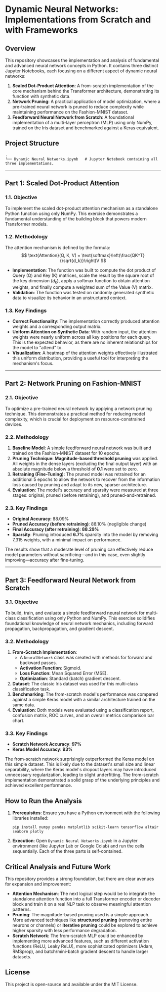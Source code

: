 # Dynamic Neural Networks: Implementations from Scratch and with Frameworks

## Overview

This repository showcases the implementation and analysis of fundamental and advanced neural network concepts in Python. It contains three distinct Jupyter Notebooks, each focusing on a different aspect of dynamic neural networks:

1.  **Scaled Dot-Product Attention**: A from-scratch implementation of the core mechanism behind the Transformer architecture, demonstrating its function with synthetic data.
2.  **Network Pruning**: A practical application of model optimization, where a pre-trained neural network is pruned to reduce complexity while maintaining performance on the Fashion-MNIST dataset.
3.  **Feedforward Neural Network from Scratch**: A foundational implementation of a multi-layer perceptron (MLP) using only NumPy, trained on the Iris dataset and benchmarked against a Keras equivalent.

## Project Structure

```
.
└── Dynamic Neural Networks.ipynb   # Jupyter Notebook containing all three implementations.
```
---

## Part 1: Scaled Dot-Product Attention

### 1.1. Objective

To implement the scaled dot-product attention mechanism as a standalone Python function using only NumPy. This exercise demonstrates a fundamental understanding of the building block that powers modern Transformer models.

### 1.2. Methodology

The attention mechanism is defined by the formula:
$$ \text{Attention}(Q, K, V) = \text{softmax}\left(\frac{QK^T}{\sqrt{d_k}}\right)V $$
- **Implementation**: The function was built to compute the dot product of Query (Q) and Key (K) matrices, scale the result by the square root of the key dimension ($d_k$), apply a softmax function to obtain attention weights, and finally compute a weighted sum of the Value (V) matrix.
- **Validation**: The function was tested on randomly generated synthetic data to visualize its behavior in an unstructured context.

### 1.3. Key Findings

- **Correct Functionality**: The implementation correctly produced attention weights and a corresponding output matrix.
- **Uniform Attention on Synthetic Data**: With random input, the attention weights were nearly uniform across all key positions for each query. This is the expected behavior, as there are no inherent relationships for the model to "attend" to.
- **Visualization**: A heatmap of the attention weights effectively illustrated this uniform distribution, providing a useful tool for interpreting the mechanism's focus.

---

## Part 2: Network Pruning on Fashion-MNIST

### 2.1. Objective

To optimize a pre-trained neural network by applying a network pruning technique. This demonstrates a practical method for reducing model complexity, which is crucial for deployment on resource-constrained devices.

### 2.2. Methodology

1.  **Baseline Model**: A simple feedforward neural network was built and trained on the Fashion-MNIST dataset for 10 epochs.
2.  **Pruning Technique**: **Magnitude-based threshold pruning** was applied. All weights in the dense layers (excluding the final output layer) with an absolute magnitude below a threshold of **0.1** were set to zero.
3.  **Retraining (Fine-Tuning)**: The pruned model was retrained for an additional 5 epochs to allow the network to recover from the information loss caused by pruning and adapt to its new, sparser architecture.
4.  **Evaluation**: The model's accuracy and sparsity were measured at three stages: original, pruned (before retraining), and pruned-and-retrained.

### 2.3. Key Findings

- **Original Accuracy**: 88.09%
- **Pruned Accuracy (before retraining)**: 88.10% (negligible change)
- **Final Accuracy (after retraining)**: **88.29%**
- **Sparsity**: Pruning introduced **6.7%** sparsity into the model by removing 7,315 weights, with a minimal impact on performance.

The results show that a moderate level of pruning can effectively reduce model parameters without sacrificing—and in this case, even slightly improving—accuracy after fine-tuning.

---

## Part 3: Feedforward Neural Network from Scratch

### 3.1. Objective

To build, train, and evaluate a simple feedforward neural network for multi-class classification using only Python and NumPy. This exercise solidifies foundational knowledge of neural network mechanics, including forward propagation, backpropagation, and gradient descent.

### 3.2. Methodology

1.  **From-Scratch Implementation**:
    - A `NeuralNetwork` class was created with methods for forward and backward passes.
    - **Activation Function**: Sigmoid.
    - **Loss Function**: Mean Squared Error (MSE).
    - **Optimization**: Standard (batch) gradient descent.
2.  **Dataset**: The classic Iris dataset was used for this multi-class classification task.
3.  **Benchmarking**: The from-scratch model's performance was compared against a simple Keras model with a similar architecture trained on the same data.
4.  **Evaluation**: Both models were evaluated using a classification report, confusion matrix, ROC curves, and an overall metrics comparison bar chart.

### 3.3. Key Findings

- **Scratch Network Accuracy**: **97%**
- **Keras Model Accuracy**: **93%**

The from-scratch network surprisingly outperformed the Keras model on this simple dataset. This is likely due to the dataset's small size and linear separability, where the Keras model's dropout layers may have introduced unnecessary regularization, leading to slight underfitting. The from-scratch implementation demonstrated a solid grasp of the underlying principles and achieved excellent performance.

## How to Run the Analysis

1.  **Prerequisites**: Ensure you have a Python environment with the following libraries installed:
    ```
    pip install numpy pandas matplotlib scikit-learn tensorflow altair seaborn plotly
    ```
2.  **Execution**: Open `Dynamic Neural Networks.ipynb` in a Jupyter environment (like Jupyter Lab or Google Colab) and run the cells sequentially. Each of the three parts is self-contained.

## Critical Analysis and Future Work

This repository provides a strong foundation, but there are clear avenues for expansion and improvement:

- **Attention Mechanism**: The next logical step would be to integrate the standalone attention function into a full Transformer encoder or decoder block and train it on a real NLP task to observe meaningful attention patterns.
- **Pruning**: The magnitude-based pruning used is a simple approach. More advanced techniques like **structured pruning** (removing entire neurons or channels) or **iterative pruning** could be explored to achieve higher sparsity with less performance degradation.
- **Scratch Network**: The from-scratch MLP could be enhanced by implementing more advanced features, such as different activation functions (ReLU, Leaky ReLU), more sophisticated optimizers (Adam, RMSprop), and batch/mini-batch gradient descent to handle larger datasets.

## License

This project is open-source and available under the MIT License.
